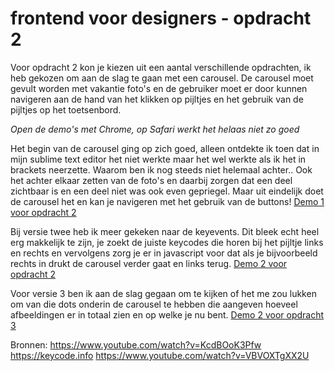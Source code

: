 # frontend voor designers - opdracht 2
Voor opdracht 2 kon je kiezen uit een aantal verschillende opdrachten, ik heb gekozen om aan de slag te gaan met een carousel. De carousel moet gevult worden met vakantie foto's en de gebruiker moet er door kunnen navigeren aan de hand van het klikken op pijltjes en het gebruik van de pijltjes op het toetsenbord. 

*Open de demo's met Chrome, op Safari werkt het helaas niet zo goed*

Het begin van de carousel ging op zich goed, alleen ontdekte ik toen dat in mijn sublime text editor het niet werkte maar het wel werkte als ik het in brackets neerzette. Waarom ben ik nog steeds niet helemaal achter.. Ook het achter elkaar zetten van de foto's en daarbij zorgen dat een deel zichtbaar is en een deel niet was ook even gepriegel. Maar uit eindelijk doet de carousel het en kan je navigeren met het gebruik van de buttons!
[Demo 1 voor opdracht 2](https://rohmygod.github.io/frontendvoordesigners/opdracht2/v1/)

Bij versie twee heb ik meer gekeken naar de keyevents. Dit bleek echt heel erg makkelijk te zijn, je zoekt de juiste keycodes die horen bij het pijltje links en rechts en vervolgens zorg je er in javascript voor dat als je bijvoorbeeld rechts in drukt de carousel verder gaat en links terug. 
[Demo 2 voor opdracht 2](https://rohmygod.github.io/frontendvoordesigners/opdracht2/v2/)

Voor versie 3 ben ik aan de slag gegaan om te kijken of het me zou lukken om van die dots onderin de carousel te hebben die aangeven hoeveel afbeeldingen er in totaal zien en op welke je nu bent. 
[Demo 2 voor opdracht 3](https://rohmygod.github.io/frontendvoordesigners/opdracht2/v3/)



Bronnen: https://www.youtube.com/watch?v=KcdBOoK3Pfw
https://keycode.info
https://www.youtube.com/watch?v=VBVOXTgXX2U